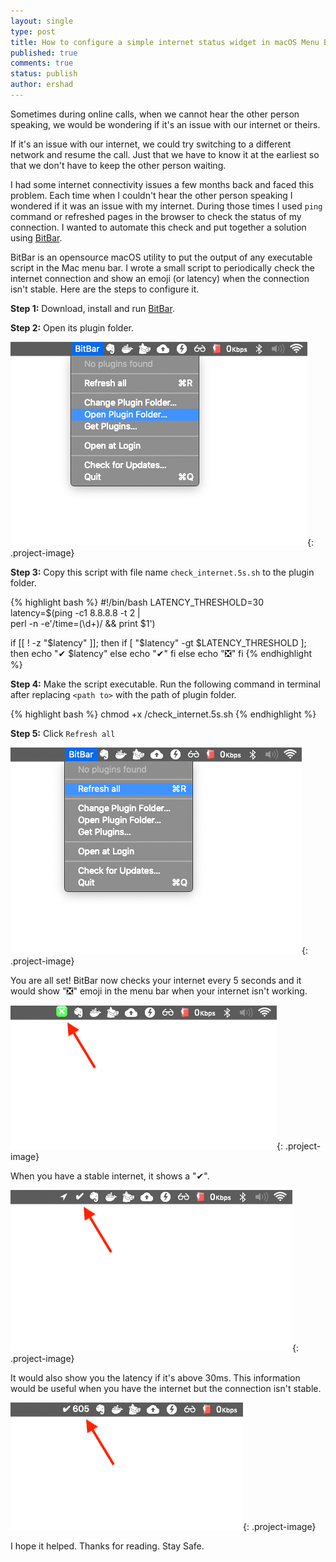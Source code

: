 ```yaml
---
layout: single
type: post
title: How to configure a simple internet status widget in macOS Menu Bar
published: true
comments: true
status: publish
author: ershad
---
```

Sometimes during online calls, when we cannot hear the other person speaking, we would be wondering if it's an issue with our internet or theirs.

If it's an issue with our internet, we could try switching to a different network and resume the call. Just that we have to know it at the earliest so that we don't have to keep the other person waiting.

I had some internet connectivity issues a few months back and faced this problem. Each time when I couldn't hear the other person speaking I wondered if it was an issue with my internet. During those times I used `ping` command or refreshed pages in the browser to check the status of my connection. I wanted to automate this check and put together a solution using [BitBar](https://getbitbar.com).

BitBar is an opensource macOS utility to put the output of any executable script in the Mac menu bar. I wrote a small script to periodically check the internet connection and show an emoji (or latency) when the connection isn't stable. Here are the steps to configure it.

**Step 1:** Download, install and run [BitBar](https://getbitbar.com).

**Step 2:** Open its plugin folder.

![BitBar plugin directory](/assets/images/bitbar_plugin_dir.png){: .project-image}

**Step 3:** Copy this script with file name `check_internet.5s.sh` to the plugin folder.


{% highlight bash %}
#!/bin/bash
LATENCY_THRESHOLD=30
latency=$(ping -c1 8.8.8.8 -t 2 | \
    perl -n -e'/time=(\d+)/ && print $1')

if [[ ! -z "$latency" ]]; then
  if [ "$latency" -gt $LATENCY_THRESHOLD ]; then
    echo "✔︎ $latency"
  else
    echo "✔︎"
  fi
else
  echo "❎"
fi
{% endhighlight %}

**Step 4:** Make the script executable. Run the following command in terminal after replacing `<path to>` with the path of plugin folder.

{% highlight bash %}
chmod +x <path to>/check_internet.5s.sh
{% endhighlight %}

**Step 5:** Click `Refresh all`

![BitBar Refresh all](/assets/images/bitbar_refresh_all.png){: .project-image}

You are all set! BitBar now checks your internet every 5 seconds and it would show "❎" emoji in the menu bar when your internet isn't working.


![BitBar not connected](/assets/images/bitbar_not_connected.png){: .project-image}

When you have a stable internet, it shows a "✔︎".

![BitBar connected](/assets/images/bitbar_connected.png){: .project-image}

It would also show you the latency if it's above 30ms. This information would be useful when you have the internet but the connection isn't stable.


![BitBar not connected](/assets/images/bitbar_high_latency.png){: .project-image}

I hope it helped. Thanks for reading. Stay Safe.
